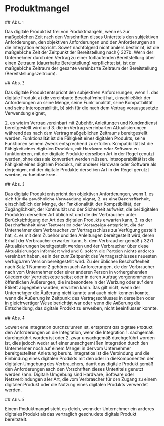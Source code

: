 # Produktmangel



\#\# Abs. 1

 Das digitale Produkt ist frei von Produktmängeln, wenn es zur maßgeblichen Zeit nach den Vorschriften dieses Untertitels den subjektiven Anforderungen, den objektiven Anforderungen und den Anforderungen an die Integration entspricht. Soweit nachfolgend nicht anders bestimmt, ist die maßgebliche Zeit der Zeitpunkt der Bereitstellung nach § 327b. Wenn der Unternehmer durch den Vertrag zu einer fortlaufenden Bereitstellung über einen Zeitraum (dauerhafte Bereitstellung) verpflichtet ist, ist der maßgebliche Zeitraum der gesamte vereinbarte Zeitraum der Bereitstellung (Bereitstellungszeitraum).

\#\# Abs. 2

 Das digitale Produkt entspricht den subjektiven Anforderungen, wenn  1\.
 das digitale Produkt  a)
 die vereinbarte Beschaffenheit hat, einschließlich der Anforderungen an seine Menge, seine Funktionalität, seine Kompatibilität und seine Interoperabilität,
 b)
 sich für die nach dem Vertrag vorausgesetzte Verwendung eignet,

 2\.
 es wie im Vertrag vereinbart mit Zubehör, Anleitungen und Kundendienst bereitgestellt wird und
 3\.
 die im Vertrag vereinbarten Aktualisierungen während des nach dem Vertrag maßgeblichen Zeitraums bereitgestellt werden.
Funktionalität ist die Fähigkeit eines digitalen Produkts, seine Funktionen seinem Zweck entsprechend zu erfüllen. Kompatibilität ist die Fähigkeit eines digitalen Produkts, mit Hardware oder Software zu funktionieren, mit der digitale Produkte derselben Art in der Regel genutzt werden, ohne dass sie konvertiert werden müssen. Interoperabilität ist die Fähigkeit eines digitalen Produkts, mit anderer Hardware oder Software als derjenigen, mit der digitale Produkte derselben Art in der Regel genutzt werden, zu funktionieren.

\#\# Abs. 3

 Das digitale Produkt entspricht den objektiven Anforderungen, wenn  1\.
 es sich für die gewöhnliche Verwendung eignet,
 2\.
 es eine Beschaffenheit, einschließlich der Menge, der Funktionalität, der Kompatibilität, der Zugänglichkeit, der Kontinuität und der Sicherheit aufweist, die bei digitalen Produkten derselben Art üblich ist und die der Verbraucher unter Berücksichtigung der Art des digitalen Produkts erwarten kann,
 3\.
 es der Beschaffenheit einer Testversion oder Voranzeige entspricht, die der Unternehmer dem Verbraucher vor Vertragsschluss zur Verfügung gestellt hat,
 4\.
 es mit dem Zubehör und den Anleitungen bereitgestellt wird, deren Erhalt der Verbraucher erwarten kann,
 5\.
 dem Verbraucher gemäß § 327f Aktualisierungen bereitgestellt werden und der Verbraucher über diese Aktualisierungen informiert wird und
 6\.
 sofern die Parteien nichts anderes vereinbart haben, es in der zum Zeitpunkt des Vertragsschlusses neuesten verfügbaren Version bereitgestellt wird.
Zu der üblichen Beschaffenheit nach Satz 1 Nummer 2 gehören auch Anforderungen, die der Verbraucher nach vom Unternehmer oder einer anderen Person in vorhergehenden Gliedern der Vertriebskette selbst oder in deren Auftrag vorgenommenen öffentlichen Äußerungen, die insbesondere in der Werbung oder auf dem Etikett abgegeben wurden, erwarten kann. Das gilt nicht, wenn der Unternehmer die Äußerung nicht kannte und auch nicht kennen konnte, wenn die Äußerung im Zeitpunkt des Vertragsschlusses in derselben oder in gleichwertiger Weise berichtigt war oder wenn die Äußerung die Entscheidung, das digitale Produkt zu erwerben, nicht beeinflussen konnte.

\#\# Abs. 4

 Soweit eine Integration durchzuführen ist, entspricht das digitale Produkt den Anforderungen an die Integration, wenn die Integration  1\.
 sachgemäß durchgeführt worden ist oder
 2\.
 zwar unsachgemäß durchgeführt worden ist, dies jedoch weder auf einer unsachgemäßen Integration durch den Unternehmer noch auf einem Mangel in der vom Unternehmer bereitgestellten Anleitung beruht.
Integration ist die Verbindung und die Einbindung eines digitalen Produkts mit den oder in die Komponenten der digitalen Umgebung des Verbrauchers, damit das digitale Produkt gemäß den Anforderungen nach den Vorschriften dieses Untertitels genutzt werden kann. Digitale Umgebung sind Hardware, Software oder Netzverbindungen aller Art, die vom Verbraucher für den Zugang zu einem digitalen Produkt oder die Nutzung eines digitalen Produkts verwendet werden.

\#\# Abs. 5

 Einem Produktmangel steht es gleich, wenn der Unternehmer ein anderes digitales Produkt als das vertraglich geschuldete digitale Produkt bereitstellt. 

